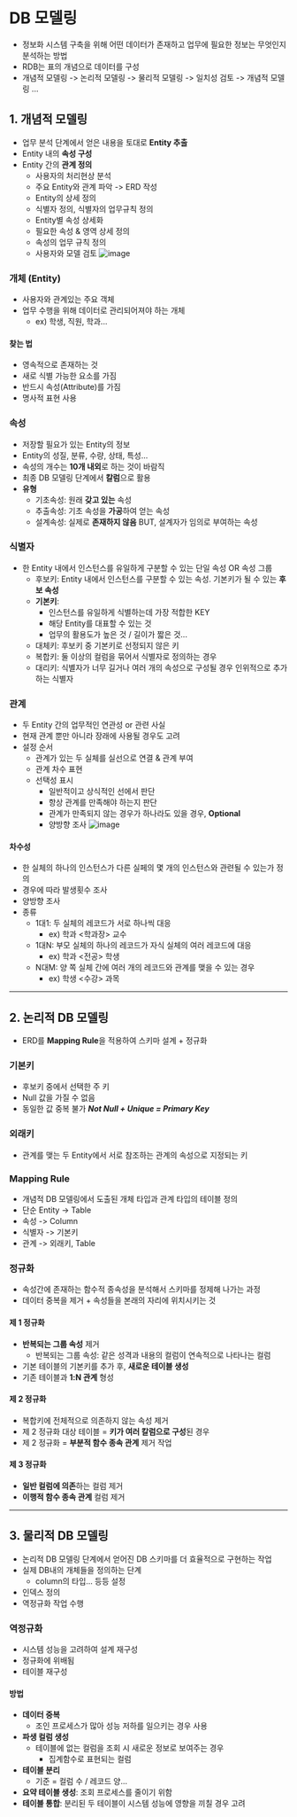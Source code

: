 # DB 모델링
- 정보화 시스템 구축을 위해 어떤 데이터가 존재하고 업무에 필요한 정보는 무엇인지 분석하는 방법
- RDB는 표의 개념으로 데이터를 구성
- 개념적 모델링 -> 논리적 모델링 -> 물리적 모델링 -> 일치성 검토 -> 개념적 모델링 ...

## 1. 개념적 모델링
- 업무 분석 단계에서 얻은 내용을 토대로 **Entity 추출**
- Entity 내의 **속성 구성**
- Entity 간의 **관계 정의**
  + 사용자의 처리현상 분석
  + 주요 Entity와 관계 파악 -> ERD 작성
  + Entity의 상세 정의
  + 식별자 정의, 식별자의 업무규칙 정의
  + Entity별 속성 상세화
  + 필요한 속성 & 영역 상세 정의
  + 속성의 업무 규칙 정의
  + 사용자와 모델 검토
![image](https://user-images.githubusercontent.com/48676089/152270209-15d0baa0-df27-42dd-af91-40b25a62caf8.png)
      
     
### 개체 (Entity)
- 사용자와 관계있는 주요 객체
- 업무 수행을 위해 데이터로 관리되어져야 하는 개체
  + ex) 학생, 직원, 학과...
      
#### 찾는 법
- 영속적으로 존재하는 것
- 새로 식별 가능한 요소를 가짐
- 반드시 속성(Attribute)를 가짐
- 명사적 표현 사용


### 속성
- 저장할 필요가 있는 Entity의 정보
- Entity의 성질, 분류, 수량, 상태, 특성...
- 속성의 개수는 **10개 내외**로 하는 것이 바람직
- 최종 DB 모델링 단계에서 **칼럼**으로 활용
- **유형**
  + 기초속성: 원래 **갖고 있는** 속성
  + 추출속성: 기초 속성을 **가공**하여 얻는 속성
  + 설계속성: 실제로 **존재하지 않음** BUT, 설계자가 임의로 부여하는 속성


### 식별자
- 한 Entity 내에서 인스턴스를 유일하게 구분할 수 있는 단일 속성 OR 속성 그룹
  + 후보키: Entity 내에서 인스턴스를 구분할 수 있는 속성. 기본키가 될 수 있는 **후보 속성**
  + **기본키**:
    * 인스턴스를 유일하게 식별하는데 가장 적합한 KEY
    * 해당 Entity를 대표할 수 있는 것
    * 업무의 활용도가 높은 것 /  길이가 짧은 것...
  + 대체키: 후보키 중 기본키로 선정되지 않은 키
  + 복합키: 둘 이상의 컬럼을 묶어서 식별자로 정의하는 경우
  + 대리키: 식별자가 너무 길거나 여러 개의 속성으로 구성될 경우 인위적으로 추가하는 식별자

### 관계
- 두 Entity 간의 업무적인 연관성 or 관련 사실
- 현재 관계 뿐만 아니라 장래에 사용될 경우도 고려
- 설정 순서
  + 관계가 있는 두 실체를 실선으로 연결 & 관계 부여
  + 관계 차수 표현
  + 선택성 표시
    * 일반적이고 상식적인 선에서 판단
    * 항상 관계를 만족해야 하는지 판단
    * 관계가 만족되지 않는 경우가 하나라도 있을 경우, **Optional**
    * 양방향 조사
    ![image](https://user-images.githubusercontent.com/48676089/152286940-002fb836-1e9f-4756-a699-0a1eb8375644.png)


#### 차수성
- 한 실체의 하나의 인스턴스가 다른 실페의 몇 개의 인스턴스와 관련될 수 있는가 정의
- 경우에 따라 발생횟수 조사
- 양방향 조사
- 종류
  + 1대1: 두 실체의 레코드가 서로 하나씩 대응
    * ex) 학과 <학과장> 교수
  + 1대N: 부모 실체의 하나의 레코드가 자식 실체의 여러 레코드에 대응
    * ex) 학과 <전공> 학생
  + N대M: 양 쪽 실체 간에 여러 개의 레코드와 관계를 맺을 수 있는 경우
    * ex) 학생 <수강> 과목


- - -

## 2. 논리적 DB 모델링
- ERD를 **Mapping Rule**을 적용하여 스키마 설계 + 정규화

### 기본키
- 후보키 중에서 선택한 주 키
- Null 값을 가질 수 없음
- 동일한 값 중복 불가
***Not Null + Unique = Primary Key***

### 외래키
- 관계를 맺는 두 Entity에서 서로 참조하는 관계의 속성으로 지정되는 키

### Mapping Rule
- 개념적 DB 모델링에서 도출된 개체 타입과 관계 타입의 테이블 정의
- 단순 Entity -> Table
- 속성        -> Column
- 식별자      -> 기본키
- 관계        -> 외래키, Table


### 정규화
- 속성간에 존재하는 함수적 종속성을 분석해서 스키마를 정제해 나가는 과정
- 데이터 중복을 제거 + 속성들을 본래의 자리에 위치시키는 것

#### 제 1 정규화
- **반복되는 그룹 속성** 제거
  + 반복되는 그룹 속성: 같은 성격과 내용의 컬럼이 연속적으로 나타나는 컬럼
- 기본 테이블의 기본키를 추가 후, **새로운 테이블 생성**
- 기존 테이블과 **1:N 관계** 형성

#### 제 2 정규화
- 복합키에 전체적으로 의존하지 않는 속성 제거
- 제 2 정규화 대상 테이블 = **키가 여러 칼럼으로 구성**된 경우
- 제 2 정규화 = **부분적 함수 종속 관계** 제거 작업

#### 제 3 정규화
- **일반 컬럼에 의존**하는 컬럼 제거
- **이행적 함수 종속 관계** 컬럼 제거


- - -

## 3. 물리적 DB 모델링
- 논리적 DB 모델링 단계에서 얻어진 DB 스키마를 더 효율적으로 구현하는 작업
- 실제 DB내의 개체들을 정의하는 단계
  + column의 타입... 등등 설정
- 인덱스 정의
- 역정규화 작업 수행

### 역정규화
- 시스템 성능을 고려하여 설계 재구성
- 정규화에 위배됨
- 테이블 재구성

#### 방법
- **데이터 중복**
  + 조인 프로세스가 많아 성능 저하를 일으키는 경우 사용
- **파생 컬럼 생성**
  + 테이블에 없는 컬럼을 조회 시 새로운 정보로 보여주는 경우
    * 집계함수로 표현되는 컬럼
- **테이블 분리**
  * 기준 = 컬럼 수 / 레코드 양...
- **요약 테이블 생성**: 조회 프로세스를 줄이기 위함
- **테이블 통합**: 분리된 두 테이블이 시스템 성능에 영향을 끼칠 경우 고려
